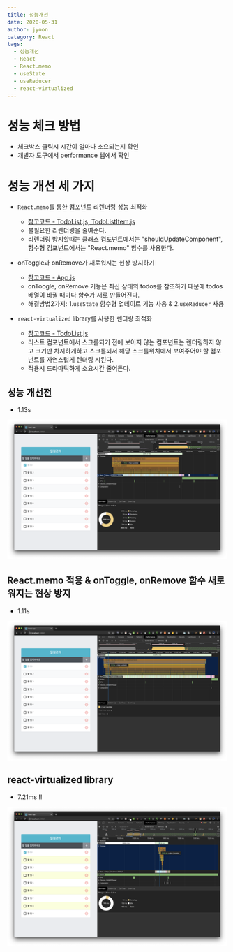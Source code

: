 ```yaml
---
title: 성능개선
date: 2020-05-31
author: jyoon
category: React
tags:
  - 성능개선
  - React
  - React.memo
  - useState
  - useReducer
  - react-virtualized
---
```


# 성능 체크 방법

- 체크박스 클릭시 시간이 얼마나 소요되는지 확인
- 개발자 도구에서 performance 텝에서 확인

# 성능 개선 세 가지

- `React.memo`를 통한 컴포넌트 리렌더링 성능 최적화
  - [참고코드 - TodoList.js, TodoListItem.js](https://github.com/happyjy/toyProj-todo-app/tree/master/src/components)
  - 불필요한 리렌더링을 줄여준다.
  - 리렌더링 방지할때는 클래스 컴포넌트에서는 "shouldUpdateComponent", 함수형 컴포넌트에서는 "React.memo" 함수를 사용한다.

- onToggle과 onRemove가 새로워지는 현상 방지하기

  - [참고코드 - App.js](https://github.com/happyjy/toyProj-todo-app/blob/master/src/App.js)
  - onToogle, onRemove 기능은 최신 상태의 todos를 참조하기 때문에 todos배열이 바뀔 때마다 함수가 새로 만들어진다.
  - 해결방법2가지: 1.`useState` 함수형 업데이트 기능 사용 & 2.`useReducer` 사용

- `react-virtualized` library를 사용한 렌더랑 최적화
  - [참고코드 - TodoList.js](https://github.com/happyjy/toyProj-todo-app/blob/master/src/components/TodoList.js)
  - 리스트 컴포넌트에서 스크롤되기 전에 보이지 않는 컴포넌트는 렌더링하지 않고 크기만 차지하게하고 스크롤되서 해당 스크롤위치에서 보여주어야 할 컴포넌트를 자연스럽게 렌더링 시킨다.
  - 적용시 드라마틱하게 소요시간 줄어든다.

## 성능 개선전

- 1.13s

![성능개선전](./0.성능개선전.png)

## React.memo 적용 & onToggle, onRemove 함수 새로워지는 현상 방지

- 1.11s

![성능개선중](<./1.성능개선중(2가지적용).png>)

## react-virtualized library

- 7.21ms !!

![성능개선최종](./2.성능최종.png)
